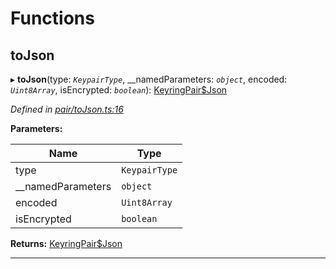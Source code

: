 

# Functions

<a id="tojson"></a>

##  toJson

▸ **toJson**(type: *`KeypairType`*, __namedParameters: *`object`*, encoded: *`Uint8Array`*, isEncrypted: *`boolean`*): [KeyringPair$Json](_types_.md#keyringpair_json)

*Defined in [pair/toJson.ts:16](https://github.com/polkadot-js/common/blob/1196bb5/packages/keyring/src/pair/toJson.ts#L16)*

**Parameters:**

| Name | Type |
| ------ | ------ |
| type | `KeypairType` |
| __namedParameters | `object` |
| encoded | `Uint8Array` |
| isEncrypted | `boolean` |

**Returns:** [KeyringPair$Json](_types_.md#keyringpair_json)

___

